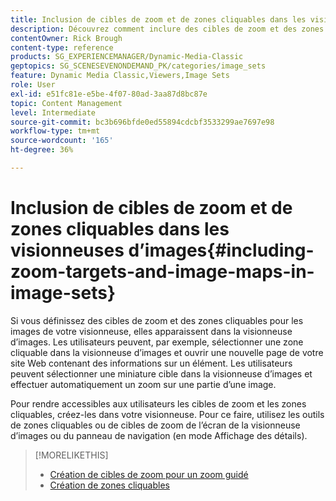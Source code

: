 ```yaml
---
title: Inclusion de cibles de zoom et de zones cliquables dans les visionneuses d’images
description: Découvrez comment inclure des cibles de zoom et des zones cliquables dans les visionneuses d’images d’Adobe Dynamic Media Classic.
contentOwner: Rick Brough
content-type: reference
products: SG_EXPERIENCEMANAGER/Dynamic-Media-Classic
geptopics: SG_SCENESEVENONDEMAND_PK/categories/image_sets
feature: Dynamic Media Classic,Viewers,Image Sets
role: User
exl-id: e51fc81e-e5be-4f07-80ad-3aa87d8bc87e
topic: Content Management
level: Intermediate
source-git-commit: bc3b696bfde0ed55894cdcbf3533299ae7697e98
workflow-type: tm+mt
source-wordcount: '165'
ht-degree: 36%

---
```


# Inclusion de cibles de zoom et de zones cliquables dans les visionneuses d’images{#including-zoom-targets-and-image-maps-in-image-sets}

Si vous définissez des cibles de zoom et des zones cliquables pour les images de votre visionneuse, elles apparaissent dans la visionneuse d’images. Les utilisateurs peuvent, par exemple, sélectionner une zone cliquable dans la visionneuse d’images et ouvrir une nouvelle page de votre site Web contenant des informations sur un élément. Les utilisateurs peuvent sélectionner une miniature cible dans la visionneuse d’images et effectuer automatiquement un zoom sur une partie d’une image.

Pour rendre accessibles aux utilisateurs les cibles de zoom et les zones cliquables, créez-les dans votre visionneuse. Pour ce faire, utilisez les outils de zones cliquables ou de cibles de zoom de l’écran de la visionneuse d’images ou du panneau de navigation (en mode Affichage des détails).

>[!MORELIKETHIS]
>
>* [Création de cibles de zoom pour un zoom guidé](creating-zoom-targets-guided-zoom.md#creating_zoom_targets_for_guided_zoom)
>* [Création de zones cliquables](creating-image-maps.md#creating_image_maps)
